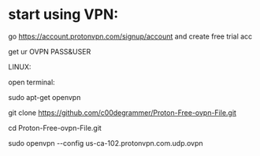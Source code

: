 # start using VPN:
go https://account.protonvpn.com/signup/account and create free trial acc

get ur OVPN PASS&USER

LINUX:

open terminal:

sudo apt-get openvpn

git clone https://github.com/c00degrammer/Proton-Free-ovpn-File.git

cd Proton-Free-ovpn-File.git

sudo openvpn --config us-ca-102.protonvpn.com.udp.ovpn
